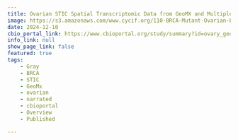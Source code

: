 ```yaml
---
title: Ovarian STIC Spatial Transcriptomic Data from GeoMX and Multiplex Imaging
image: https://s3.amazonaws.com/www.cycif.org/110-BRCA-Mutant-Ovarian-Precursors/LSP11060/LSP11060.png
date: 2024-12-10
cbio_portal_link: https://www.cbioportal.org/study/summary?id=ovary_geomx_gray_foundation_2024
info_link: null
show_page_link: false
featured: true
tags:
    - Gray
    - BRCA
    - STIC
    - GeoMx
    - ovarian
    - narrated
    - cbioportal
    - Overview
    - Published

---
```

